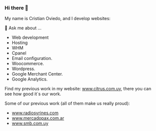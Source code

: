 ### Hi there 👋

<!--
**ovicristian/ovicristian** is a ✨ _special_ ✨ repository because its `README.md` (this file) appears on your GitHub profile.
-->
My name is Cristian Oviedo, and I develop websites:

💬 Ask me about ...

-  Web development 
-  Hosting
-  WHM
-  Cpanel
-  Email configuration.
-  Woocommerce.
-  Wordpress.
-  Google Merchant Center.
-  Google Analytics.

Find my previous work in my website: <a href="https://citrus.com.uy">www.citrus.com.uy</a>, there you can see how good it´s our work.

Some of our previous work (all of them make us really proud):

-  <a href="https://radiosyrines.com">www.radiosyrines.com</a>
-  <a href="https://mercadopax.com.ar">www.mercadopax.com.ar</a>
-  <a href="https://smb.com.uy">www.smb.com.uy</a>
 
